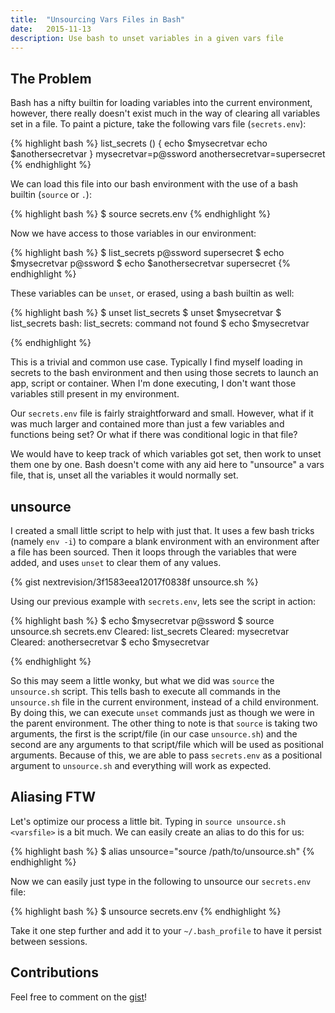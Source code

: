 ```yaml
---
title:  "Unsourcing Vars Files in Bash"
date:   2015-11-13
description: Use bash to unset variables in a given vars file
---
```


## The Problem

Bash has a nifty builtin for loading variables into the current environment, however, there really doesn't exist much in the way of clearing all variables set in a file. To paint a picture, take the following vars file (`secrets.env`):

{% highlight bash %}
list_secrets () {
  echo $mysecretvar
  echo $anothersecretvar
}
mysecretvar=p@ssword
anothersecretvar=supersecret
{% endhighlight %}

We can load this file into our bash environment with the use of a bash builtin (`source` or `.`):

{% highlight bash %}
$ source secrets.env
{% endhighlight %}

Now we have access to those variables in our environment:

{% highlight bash %}
$ list_secrets
p@ssword
supersecret
$ echo $mysecretvar
p@ssword
$ echo $anothersecretvar
supersecret
{% endhighlight %}

These variables can be `unset`, or erased, using a bash builtin as well:

{% highlight bash %}
$ unset list_secrets
$ unset $mysecretvar
$ list_secrets
bash: list_secrets: command not found
$ echo $mysecretvar

{% endhighlight %}

This is a trivial and common use case. Typically I find myself loading in secrets to the bash environment and then using those secrets to launch an app, script or container. When I'm done executing, I don't want those variables still present in my environment.

Our `secrets.env` file is fairly straightforward and small. However, what if it was much larger and contained more than just a few variables and functions being set? Or what if there was conditional logic in that file?

We would have to keep track of which variables got set, then work to unset them one by one. Bash doesn't come with any aid here to "unsource" a vars file, that is, unset all the variables it would normally set.

## unsource

I created a small little script to help with just that. It uses a few bash tricks (namely `env -i`) to compare a blank environment with an environment after a file has been sourced. Then it loops through the variables that were added, and uses `unset` to clear them of any values.

{% gist nextrevision/3f1583eea12017f0838f unsource.sh %}

Using our previous example with `secrets.env`, lets see the script in action:

{% highlight bash %}
$ echo $mysecretvar
p@ssword
$ source unsource.sh secrets.env
Cleared: list_secrets
Cleared: mysecretvar
Cleared: anothersecretvar
$ echo $mysecretvar

{% endhighlight %}

So this may seem a little wonky, but what we did was `source` the `unsource.sh` script. This tells bash to execute all commands in the `unsource.sh` file in the current environment, instead of a child environment. By doing this, we can execute `unset` commands just as though we were in the parent environment. The other thing to note is that `source` is taking two arguments, the first is the script/file (in our case `unsource.sh`) and the second are any arguments to that script/file which will be used as positional arguments. Because of this, we are able to pass `secrets.env` as a positional argument to `unsource.sh` and everything will work as expected.

## Aliasing FTW

Let's optimize our process a little bit. Typing in `source unsource.sh <varsfile>` is a bit much. We can easily create an alias to do this for us:

{% highlight bash %}
$ alias unsource="source /path/to/unsource.sh"
{% endhighlight %}

Now we can easily just type in the following to unsource our `secrets.env` file:

{% highlight bash %}
$ unsource secrets.env
{% endhighlight %}

Take it one step further and add it to your `~/.bash_profile` to have it persist between sessions.

## Contributions

Feel free to comment on the [gist](https://gist.github.com/nextrevision/3f1583eea12017f0838f)!
